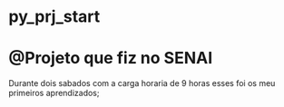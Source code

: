 # py_prj_start

# @Projeto que fiz no SENAI

Durante dois sabados com a carga horaria de 9 horas esses foi os meu primeiros aprendizados;
